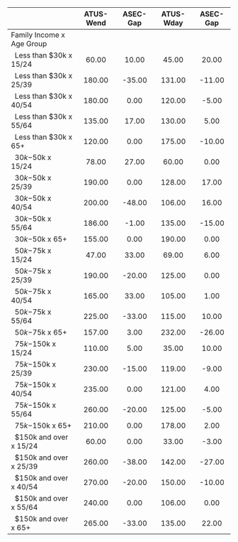 
|                      |    ATUS-Wend |     ASEC-Gap |    ATUS-Wday |     ASEC-Gap |
| -------------------- | :----------: | :----------: | :----------: | :----------: |
| Family Income x Age Group |              |              |              |              |
| &nbsp;&nbsp;Less than $30k x 15/24 |        60.00 |        10.00 |        45.00 |        20.00 |
| &nbsp;&nbsp;Less than $30k x 25/39 |       180.00 |       -35.00 |       131.00 |       -11.00 |
| &nbsp;&nbsp;Less than $30k x 40/54 |       180.00 |         0.00 |       120.00 |        -5.00 |
| &nbsp;&nbsp;Less than $30k x 55/64 |       135.00 |        17.00 |       130.00 |         5.00 |
| &nbsp;&nbsp;Less than $30k x 65+ |       120.00 |         0.00 |       175.00 |       -10.00 |
| &nbsp;&nbsp;$30k-$50k x 15/24 |        78.00 |        27.00 |        60.00 |         0.00 |
| &nbsp;&nbsp;$30k-$50k x 25/39 |       190.00 |         0.00 |       128.00 |        17.00 |
| &nbsp;&nbsp;$30k-$50k x 40/54 |       200.00 |       -48.00 |       106.00 |        16.00 |
| &nbsp;&nbsp;$30k-$50k x 55/64 |       186.00 |        -1.00 |       135.00 |       -15.00 |
| &nbsp;&nbsp;$30k-$50k x 65+ |       155.00 |         0.00 |       190.00 |         0.00 |
| &nbsp;&nbsp;$50k-$75k x 15/24 |        47.00 |        33.00 |        69.00 |         6.00 |
| &nbsp;&nbsp;$50k-$75k x 25/39 |       190.00 |       -20.00 |       125.00 |         0.00 |
| &nbsp;&nbsp;$50k-$75k x 40/54 |       165.00 |        33.00 |       105.00 |         1.00 |
| &nbsp;&nbsp;$50k-$75k x 55/64 |       225.00 |       -33.00 |       115.00 |        10.00 |
| &nbsp;&nbsp;$50k-$75k x 65+ |       157.00 |         3.00 |       232.00 |       -26.00 |
| &nbsp;&nbsp;$75k-$150k x 15/24 |       110.00 |         5.00 |        35.00 |        10.00 |
| &nbsp;&nbsp;$75k-$150k x 25/39 |       230.00 |       -15.00 |       119.00 |        -9.00 |
| &nbsp;&nbsp;$75k-$150k x 40/54 |       235.00 |         0.00 |       121.00 |         4.00 |
| &nbsp;&nbsp;$75k-$150k x 55/64 |       260.00 |       -20.00 |       125.00 |        -5.00 |
| &nbsp;&nbsp;$75k-$150k x 65+ |       210.00 |         0.00 |       178.00 |         2.00 |
| &nbsp;&nbsp;$150k and over x 15/24 |        60.00 |         0.00 |        33.00 |        -3.00 |
| &nbsp;&nbsp;$150k and over x 25/39 |       260.00 |       -38.00 |       142.00 |       -27.00 |
| &nbsp;&nbsp;$150k and over x 40/54 |       270.00 |       -20.00 |       150.00 |       -10.00 |
| &nbsp;&nbsp;$150k and over x 55/64 |       240.00 |         0.00 |       106.00 |         0.00 |
| &nbsp;&nbsp;$150k and over x 65+ |       265.00 |       -33.00 |       135.00 |        22.00 |

